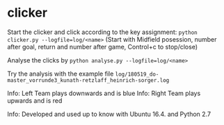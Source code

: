 # clicker

Start the clicker and click according to the key assignment:
`python clicker.py --logfile=log/<name>`
(Start with Midfield posession, number after goal, return and number after game, Control+c to stop/close)

Analyse the clicks by 
`python analyse.py --logfile=log/<name>`

Try the analysis with the example file `log/180519_do-master_vorrunde3_kunath-retzlaff_heinrich-sorger.log`


Info: Left Team plays downwards and is blue 
Info: Right Team plays upwards and is red 

Info: Developed and used up to know with Ubuntu 16.4. and Python 2.7
